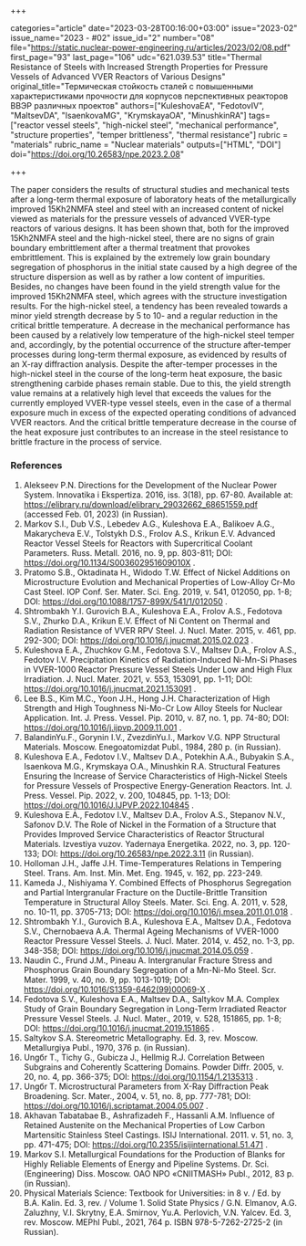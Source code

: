 +++

categories="article"
date="2023-03-28T00:16:00+03:00"
issue="2023-02"
issue_name="2023 - #02"
issue_id="2"
number="08"
file="https://static.nuclear-power-engineering.ru/articles/2023/02/08.pdf"
first_page="93"
last_page="106"
udc="621.039.53"
title="Thermal Resistance of Steels with Increased Strength Properties for Pressure Vessels of Advanced VVER Reactors of Various Designs"
original_title="Термическая стойкость сталей с повышенными характеристиками прочности для корпусов перспективных реакторов ВВЭР различных проектов"
authors=["KuleshovaEA", "FedotovIV", "MaltsevDA", "IsaenkovaMG", "KrymskayaOA", "MinushkinRA"]
tags=["reactor vessel steels", "high-nickel steel", "mechanical performance", "structure properties", "temper brittleness", "thermal resistance"]
rubric = "materials"
rubric_name = "Nuclear materials"
outputs=["HTML", "DOI"]
doi="https://doi.org/10.26583/npe.2023.2.08"

+++

The paper considers the results of structural studies and mechanical tests after a long-term thermal exposure of laboratory heats of the metallurgically improved 15Kh2NMFA steel and steel with an increased content of nickel viewed as materials for the pressure vessels of advanced VVER-type reactors of various designs. It has been shown that, both for the improved 15Kh2NMFA steel and the high-nickel steel, there are no signs of grain boundary embrittlement after a thermal treatment that provokes embrittlement. This is explained by the extremely low grain boundary segregation of phosphorus in the initial state caused by a high degree of the structure dispersion as well as by rather a low content of impurities. Besides, no changes have been found in the yield strength value for the improved 15Kh2NMFA steel, which agrees with the structure investigation results. For the high-nickel steel, a tendency has been revealed towards a minor yield strength decrease by 5 to 10- and a regular reduction in the critical brittle temperature. A decrease in the mechanical performance has been caused by a relatively low temperature of the high-nickel steel temper and, accordingly, by the potential occurrence of the structure after-temper processes during long-term thermal exposure, as evidenced by results of an X-ray diffraction analysis. Despite the after-temper processes in the high-nickel steel in the course of the long-term heat exposure, the basic strengthening carbide phases remain stable. Due to this, the yield strength value remains at a relatively high level that exceeds the values for the currently employed VVER-type vessel steels, even in the case of a thermal exposure much in excess of the expected operating conditions of advanced VVER reactors. And the critical brittle temperature decrease in the course of the heat exposure just contributes to an increase in the steel resistance to brittle fracture in the process of service.

### References

1. Alekseev P.N. Directions for the Development of the Nuclear Power System. Innovatika i Ekspertiza. 2016, iss. 3(18), pp. 67-80. Available at: https://elibrary.ru/download/elibrary_29032662_68651559.pdf (accessed Feb. 01, 2023) (in Russian).
2. Markov S.I., Dub V.S., Lebedev A.G., Kuleshova E.A., Balikoev A.G., Makarycheva E.V., Tolstykh D.S., Frolov A.S., Krikun E.V. Advanced Reactor Vessel Steels for Reactors with Supercritical Coolant Parameters. Russ. Metall. 2016, no. 9, pp. 803-811; DOI: https://doi.org/10.1134/S003602951609010X .
3. Pratomo S.B., Oktadinata H., Widodo T.W. Effect of Nickel Additions on Microstructure Evolution and Mechanical Properties of Low-Alloy Cr-Mo Cast Steel. IOP Conf. Ser. Mater. Sci. Eng. 2019, v. 541, 012050, pp. 1-8; DOI: https://doi.org/10.1088/1757-899X/541/1/012050 .
4. Shtrombakh Y.I. Gurovich B.A., Kuleshova E.A., Frolov A.S., Fedotova S.V., Zhurko D.A., Krikun E.V. Effect of Ni Content on Thermal and Radiation Resistance of VVER RPV Steel. J. Nucl. Mater. 2015, v. 461, pp. 292-300; DOI: https://doi.org/10.1016/j.jnucmat.2015.02.023 .
5. Kuleshova E.A., Zhuchkov G.M., Fedotova S.V., Maltsev D.A., Frolov A.S., Fedotov I.V. Precipitation Kinetics of Radiation-Induced Ni-Mn-Si Phases in VVER-1000 Reactor Pressure Vessel Steels Under Low and High Flux Irradiation. J. Nucl. Mater. 2021, v. 553, 153091, pp. 1-11; DOI: https://doi.org/10.1016/j.jnucmat.2021.153091 .
6. Lee B.S., Kim M.C., Yoon J.H., Hong J.H. Characterization of High Strength and High Toughness Ni-Mo-Cr Low Alloy Steels for Nuclear Application. Int. J. Press. Vessel. Pip. 2010, v. 87, no. 1, pp. 74-80; DOI: https://doi.org/10.1016/j.ijpvp.2009.11.001 .
7. BalandinYu.F., Gorynin I.V., ZvezdinYu.I., Markov V.G. NPP Structural Materials. Moscow. Enegoatomizdat Publ., 1984, 280 p. (in Russian).
8. Kuleshova E.A., Fedotov I.V., Maltsev D.A., Potekhin A.A., Bubyakin S.A., Isaenkova M.G., Krymskaya O.A., Minushkin R.A. Structural Features Ensuring the Increase of Service Characteristics of High-Nickel Steels for Pressure Vessels of Prospective Energy-Generation Reactors. Int. J. Press. Vessel. Pip. 2022, v. 200, 104845, pp. 1-13; DOI: https://doi.org/10.1016/J.IJPVP.2022.104845 .
9. Kuleshova E.A., Fedotov I.V., Maltsev D.A., Frolov A.S., Stepanov N.V., Safonov D.V. The Role of Nickel in the Formation of a Structure that Provides Improved Service Characteristics of Reactor Structural Materials. Izvestiya vuzov. Yadernaya Energetika. 2022, no. 3, pp. 120-133; DOI: https://doi.org/10.26583/npe.2022.3.11 (in Russian).
10. Holloman J.H., Jaffe J.H. Time-Temperatures Relations in Tempering Steel. Trans. Am. Inst. Min. Met. Eng. 1945, v. 162, pp. 223-249.
11. Kameda J., Nishiyama Y. Combined Effects of Phosphorus Segregation and Partial Intergranular Fracture on the Ductile-Brittle Transition Temperature in Structural Alloy Steels. Mater. Sci. Eng. A. 2011, v. 528, no. 10-11, pp. 3705-713; DOI: https://doi.org/10.1016/j.msea.2011.01.018 .
12. Shtrombakh Y.I., Gurovich B.A., Kuleshova E.A., Maltsev D.A., Fedotova S.V., Chernobaeva A.A. Thermal Ageing Mechanisms of VVER-1000 Reactor Pressure Vessel Steels. J. Nucl. Mater. 2014, v. 452, no. 1-3, pp. 348-358; DOI: https://doi.org/10.1016/j.jnucmat.2014.05.059 .
13. Naudin C., Frund J.M., Pineau A. Intergranular Fracture Stress and Phosphorus Grain Boundary Segregation of a Mn-Ni-Mo Steel. Scr. Mater. 1999, v. 40, no. 9, pp. 1013-1019; DOI: https://doi.org/10.1016/S1359-6462(99)00069-X .
14. Fedotova S.V., Kuleshova E.A., Maltsev D.A., Saltykov M.A. Complex Study of Grain Boundary Segregation in Long-Term Irradiated Reactor Pressure Vessel Steels. J. Nucl. Mater., 2019, v. 528, 151865, pp. 1-8; DOI: https://doi.org/10.1016/j.jnucmat.2019.151865 .
15. Saltykov S.A. Stereometric Metallography. Ed. 3, rev. Moscow. Metallurgiya Publ., 1970, 376 p. (in Russian).
16. Ungбr T., Tichy G., Gubicza J., Hellmig R.J. Correlation Between Subgrains and Coherently Scattering Domains. Powder Diffr. 2005, v. 20, no. 4, pp. 366-375; DOI: https://doi.org/10.1154/1.2135313 .
17. Ungбr T. Microstructural Parameters from X-Ray Diffraction Peak Broadening. Scr. Mater., 2004, v. 51, no. 8, pp. 777-781; DOI: https://doi.org/10.1016/j.scriptamat.2004.05.007 .
18. Akhavan Tabatabae B., Ashrafizadeh F., Hassanli A.M. Influence of Retained Austenite on the Mechanical Properties of Low Carbon Martensitic Stainless Steel Castings. ISIJ International. 2011. v. 51, no. 3, pp. 471-475; DOI: https://doi.org/10.2355/isijinternational.51.471 .
19. Markov S.I. Metallurgical Foundations for the Production of Blanks for Highly Reliable Elements of Energy and Pipeline Systems. Dr. Sci. (Engineering) Diss. Moscow. OAO NPO «CNIITMASH» Publ., 2012, 83 p. (in Russian).
20. Physical Materials Science: Textbook for Universities: in 8 v. / Ed. by B.A. Kalin. Ed. 3, rev. / Volume 1. Solid State Physics / G.N. Elmanov, A.G. Zaluzhny, V.I. Skrytny, E.A. Smirnov, Yu.A. Perlovich, V.N. Yalcev. Ed. 3, rev. Moscow. MEPhI Publ., 2021, 764 p. ISBN 978-5-7262-2725-2 (in Russian).